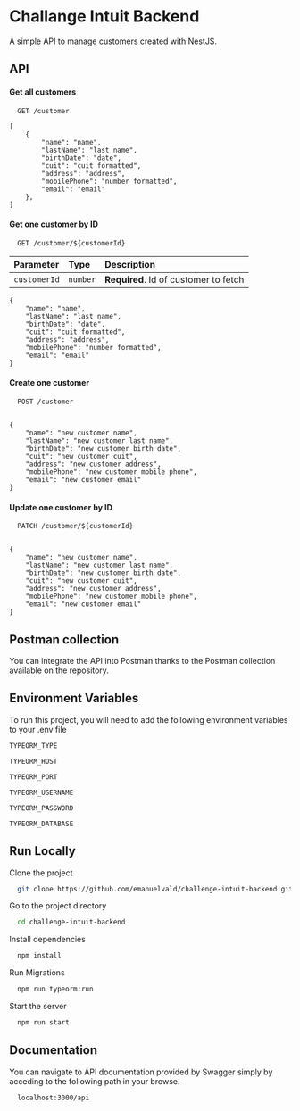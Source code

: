 # Challange Intuit Backend

A simple API to manage customers created with NestJS.

## API

#### Get all customers

```http
  GET /customer
```

```
[
    {
        "name": "name",
        "lastName": "last name",
        "birthDate": "date",
        "cuit": "cuit formatted",
        "address": "address",
        "mobilePhone": "number formatted",
        "email": "email"
	},
]
```

#### Get one customer by ID

```http
  GET /customer/${customerId}
```

| Parameter    | Type     | Description                           |
|:-------------|:---------|:--------------------------------------|
| `customerId` | `number` | **Required**. Id of customer to fetch |

```
{
    "name": "name",
    "lastName": "last name",
    "birthDate": "date",
    "cuit": "cuit formatted",
    "address": "address",
    "mobilePhone": "number formatted",
    "email": "email"
}
```

#### Create one customer

```http
  POST /customer
```

```

{
    "name": "new customer name",
    "lastName": "new customer last name",
    "birthDate": "new customer birth date",
    "cuit": "new customer cuit",
    "address": "new customer address",
    "mobilePhone": "new customer mobile phone",
    "email": "new customer email"
}
```

#### Update one customer by ID

```http
  PATCH /customer/${customerId}
```

```

{
    "name": "new customer name",
    "lastName": "new customer last name",
    "birthDate": "new customer birth date",
    "cuit": "new customer cuit",
    "address": "new customer address",
    "mobilePhone": "new customer mobile phone",
    "email": "new customer email"
}
```

## Postman collection

You can integrate the API into Postman thanks to the Postman collection available on the repository.

## Environment Variables

To run this project, you will need to add the following environment variables to your .env file

`TYPEORM_TYPE`

`TYPEORM_HOST`

`TYPEORM_PORT`

`TYPEORM_USERNAME`

`TYPEORM_PASSWORD`

`TYPEORM_DATABASE`

## Run Locally

Clone the project

```bash
  git clone https://github.com/emanuelvald/challenge-intuit-backend.git
```

Go to the project directory

```bash
  cd challenge-intuit-backend
```

Install dependencies

```bash
  npm install
```

Run Migrations

```bash
  npm run typeorm:run
```

Start the server

```bash
  npm run start
```

## Documentation

You can navigate to API documentation provided by Swagger simply by acceding to the following path in your browse.

```http
  localhost:3000/api
```